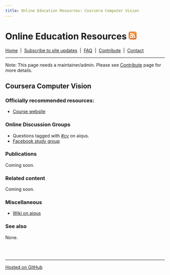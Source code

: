 ```yaml
---
title: Online Education Resources: Coursera Computer Vision
---
```


# Online Education Resources <a href=""><img src="https://github.com/amberj/online-edu-resources/raw/gh-pages/feed-icon.png" alt="RSS Feed" /></a>
[Home](http://amberj.github.com/online-edu-resources/ "Online Educational Resources: Home") &nbsp;|&nbsp; [Subscribe to site updates](http://amberj.github.com/online-edu-resources/subscribe.html "Online Educational Resources: Subscribe to site updates") &nbsp;|&nbsp; [FAQ](http://amberj.github.com/online-edu-resources/faq.html "Online Educational Resources: FAQ") &nbsp;|&nbsp; [Contribute](http://amberj.github.com/online-edu-resources/contribute.html "Online Educational Reqources: Contribute") &nbsp;|&nbsp; [Contact](http://amberj.github.com/online-edu-resources/contact.html "Online Educational Resources: Contact")<br />

<hr />

Note: This page needs a maintainer/admin. Please see [Contribute](http://amberj.github.com/online-edu-resources/contribute.html) page for more details.

## Coursera Computer Vision
### Officially recommended resources:
* [Course website](http://www.vision-class.org/)

### Online Discussion Groups
* Questions tagged with [#cv](http://www.aiqus.com/tags/%23cv/) on aiqus.
* [Facebook study group](https://www.facebook.com/groups/computervision/)

### Publications
Coming soon.

### Related content
Coming soon.

### Miscellaneous
* [Wiki on aiqus](http://www.aiqus.com/wiki/Computer_Vision)

### See also
None.

<br /><br />
<hr />

[Hosted on GitHub](https://github.com/amberj/online-edu-resources "online-edu-resources on GitHub")
